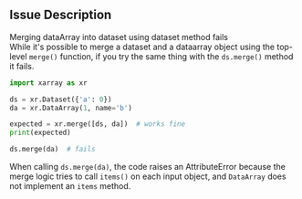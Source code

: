 ## Issue Description
Merging dataArray into dataset using dataset method fails  
While it's possible to merge a dataset and a dataarray object using the top-level `merge()` function, if you try the same thing with the `ds.merge()` method it fails.

```python
import xarray as xr

ds = xr.Dataset({'a': 0})
da = xr.DataArray(1, name='b')

expected = xr.merge([ds, da])  # works fine
print(expected)

ds.merge(da)  # fails
```

When calling `ds.merge(da)`, the code raises an AttributeError because the merge logic tries to call `items()` on each input object, and `DataArray` does not implement an `items` method.